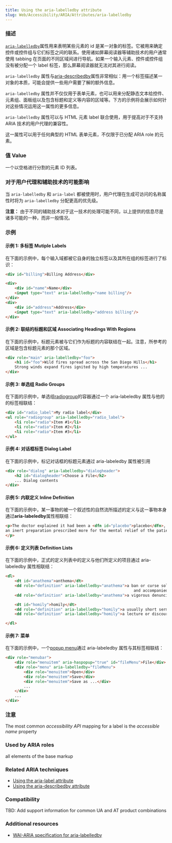 ```yaml
---
title: Using the aria-labelledby attribute
slug: Web/Accessibility/ARIA/Attributes/aria-labelledby
---
```


### **描述**

[`aria-labelledby`](http://www.w3.org/TR/wai-aria/states_and_properties#aria-labelledby)属性用来表明某些元素的 id 是某一对象的标签。它被用来确定控件或控件组与它们标签之间的联系。使用诸如屏幕阅读器等辅助技术的用户通常使用 tabbing 在页面的不同区域间进行导航。如果一个输入元素、控件或控件组没有被分配一个 label 标签，那么屏幕阅读器就无法对其进行阅读。

`aria-labelledby` 属性与[aria-describedby](/zh-CN/Accessibility/ARIA/ARIA_Techniques/Using_the_aria-describedby_attribute)属性非常相似：用一个标签描述某一对象的本质，可能会提供一些用户需要了解的额外信息。

`aria-labelledby` 属性并不仅仅用于表单元素，也可以用来分配静态文本给控件、元素组、面板组以及包含标题和定义等内容的区域等。下方的示例将会展示如何针对这些情况运用这一属性的更多信息。

`aria-labelledby` 属性可以与 HTML 元素 label 联合使用，用于提高对于不支持 ARIA 技术的用户代理的兼容性。

这一属性可以用于任何典型的 HTML 表单元素，不仅限于已分配 ARIA role 的元素。

### 值 Value

一个以空格进行分割的元素 ID 列表。

### 对于用户代理和辅助技术的可能影响

当 `aria-labelledby` 和 `aria-label` 都被使用时，用户代理在生成可访问的名称属性时将为 `aria-labelledby` 分配更高的优先级。

**注意：** 由于不同的辅助技术对于这一技术的处理可能不同，以上提供的信息尽是诸多可能的一种，而非一般情况。

### 示例

#### 示例 1: 多标签 Mutiple Labels

在下面的示例中，每个输入域都被它自身的独立标签以及其所在组的标签进行了标识：

```html
<div id="billing">Billing Address</div>

<div>
    <div id="name">Name</div>
    <input type="text" aria-labelledby="name billing"/>
</div>
<div>
    <div id="address">Address</div>
    <input type="text" aria-labelledby="address billing"/>
</div>
```

#### 示例 2: 联结的标题和区域 Associating Headings With Regions

在下面的示例中，标题元素被与它们作为标题的内容联结在一起。注意，所参考的区域是包含标题元素的那个区域。

```html
<div role="main" aria-labelledby="foo">
    <h1 id="foo">Wild fires spread across the San Diego Hills</h1>
    Strong winds expand fires ignited by high temperatures ...
</div>
```

#### 示例 3: 单选组 Radio Groups

在下面的示例中，单选组[radiogroup](/zh-CN/Accessibility/ARIA/ARIA_Techniques/Using_the_radiogroup_role)的容器通过一个 aria-labeledby 属性与他的的标签相联结：

```html
<div id="radio_label">My radio label</div>
<ul role="radiogroup" aria-labelledby="radio_label">
    <li role="radio">Item #1</li>
    <li role="radio">Item #2</li>
    <li role="radio">Item #3</li>
</ul>
```

#### 示例 4: 对话框标签 Dialog Label

在下面的示例中，标记对话框的标题元素通过 aria-labeledby 属性被引用

```html
<div role="dialog" aria-labelledby="dialogheader">
    <h2 id="dialogheader">Choose a File</h2>
    ... Dialog contents
</div>
```

#### 示例 5: 内联定义 Inline Definition

在下面的示例中，某一事物的被一个叙述性的自然流所描述的定义与这一事物本身通过**aria-labeledby**属性相联结：

```html
<p>The doctor explained it had been a <dfn id="placebo">placebo</dfn>, or <span role="definition" aria-labelledby="placebo">
an inert preparation prescribed more for the mental relief of the patient than for its actual effect on a disorder.</span>
</p>
```

#### 示例 6: 定义列表 Definition Lists

在下面的示例中，正式的定义列表中的定义与他们所定义的项目通过 aria-labeledby 属性相联结：

```html
<dl>
    <dt id="anathema">anthema</dt>
    <dd role="definition" aria-labelledby="anathema">a ban or curse solemnly pronounced by ecclesiastical authority
                                                        and accompanied by excommunication</dd>
    <dd role="definition" aria-labelledby="anathema">a vigorous denunciation : cursor</dd>

    <dt id="homily">homily</dt>
    <dd role="definition" aria-labelledby="homily">a usually short sermon</dd>
    <dd role="definition" aria-labelledby="homily">a lecture or discourse on or of a moral theme</dd>

</dl>
```

#### 示例 7: 菜单

在下面的示例中，一个[popup menu](/zh-CN/Accessibility/ARIA/ARIA_Techniques/Using_the_aria-haspopup_attribute)通过 aria-labeledby 属性与其标签相联结：

```html
<div role="menubar">
    <div role="menuitem" aria-haspopup="true" id="fileMenu">File</div>
    <div role="menu" aria-labelledby="fileMenu">
        <div role="menuitem">Open</div>
        <div role="menuitem">Save</div>
        <div role="menuitem">Save as ...</div>
        ...
    </div>
    ...
</div>
```

### 注意

The most common _accessibility API_ mapping for a label is the _accessible name_ property

### Used by ARIA roles

all elements of the base markup

### Related ARIA techniques

- [Using the aria-label attribute](/zh-CN/Accessibility/ARIA/ARIA_Techniques/Using_the_aria-label_attribute)
- [Using the aria-describedby attribute](/zh-CN/Accessibility/ARIA/ARIA_Techniques/Using_the_aria-describedby_attribute)

### Compatibility

TBD: Add support information for common UA and AT product combinations

### Additional resources

- [WAI-ARIA specification for aria-labelledby](http://www.w3.org/TR/wai-aria/states_and_properties#aria-labelledby)
